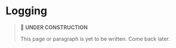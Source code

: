 # Logging

> 🚧 **UNDER CONSTRUCTION**
>
> This page or paragraph is yet to be written. Come back later.
